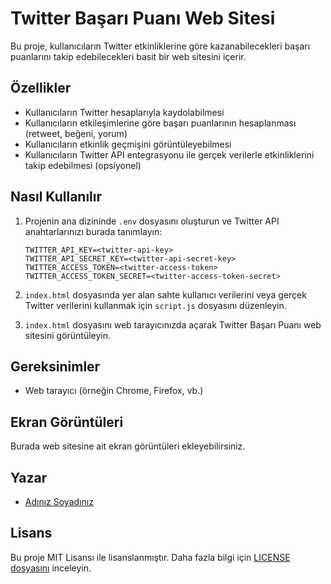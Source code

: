
# Twitter Başarı Puanı Web Sitesi

Bu proje, kullanıcıların Twitter etkinliklerine göre kazanabilecekleri başarı puanlarını takip edebilecekleri basit bir web sitesini içerir.

## Özellikler

- Kullanıcıların Twitter hesaplarıyla kaydolabilmesi
- Kullanıcıların etkileşimlerine göre başarı puanlarının hesaplanması (retweet, beğeni, yorum)
- Kullanıcıların etkinlik geçmişini görüntüleyebilmesi
- Kullanıcıların Twitter API entegrasyonu ile gerçek verilerle etkinliklerini takip edebilmesi (opsiyonel)

## Nasıl Kullanılır

1. Projenin ana dizininde `.env` dosyasını oluşturun ve Twitter API anahtarlarınızı burada tanımlayın:

   ```
   TWITTER_API_KEY=<twitter-api-key>
   TWITTER_API_SECRET_KEY=<twitter-api-secret-key>
   TWITTER_ACCESS_TOKEN=<twitter-access-token>
   TWITTER_ACCESS_TOKEN_SECRET=<twitter-access-token-secret>
   ```

2. `index.html` dosyasında yer alan sahte kullanıcı verilerini veya gerçek Twitter verilerini kullanmak için `script.js` dosyasını düzenleyin.

3. `index.html` dosyasını web tarayıcınızda açarak Twitter Başarı Puanı web sitesini görüntüleyin.

## Gereksinimler

- Web tarayıcı (örneğin Chrome, Firefox, vb.)

## Ekran Görüntüleri

Burada web sitesine ait ekran görüntüleri ekleyebilirsiniz.

## Yazar

- [Adınız Soyadınız](https://github.com/kullaniciadi)

## Lisans

Bu proje MIT Lisansı ile lisanslanmıştır. Daha fazla bilgi için [LICENSE dosyasını](LICENSE) inceleyin.
```
